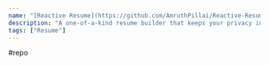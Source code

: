 ```yaml
---
name: "[Reactive Resume](https://github.com/AmruthPillai/Reactive-Resume)"
description: "A one-of-a-kind resume builder that keeps your privacy in mind. Completely secure, customizable, portable, open-source and free forever. Try it out today!"
tags: ["Resume"]
---
```

#repo